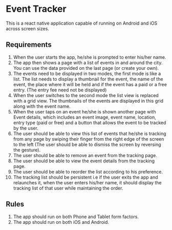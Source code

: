# Event Tracker

This is a react native application capable of running on Android and iOS across screen sizes.

## Requirements
1. When the user starts the app, he/she is prompted to enter his/her name.
2. The app then shows a page with a list of events in and around the city. You can use the data provided on the last page (or create your own).
3. The events need to be displayed in two modes, the first mode is like a list. The list needs to display a thumbnail for the event, the name of the event, the place where it will be held and if the event has a paid or a free entry. (The entry fee need not be displayed)
4. When the user switches to the second mode the list view is replaced with a grid view. The thumbnails of the events are displayed in this grid along with the event name.
5. When the user taps on an event he/she is shown another page with Event details, which includes an event image, event name, location, entry type (paid or free) and a button that allows the event to be tracked by the user.
6. The user should be able to view this list of events that he/she is tracking from any page by swiping their finger from the right edge of the screen to the left (The user should be able to dismiss the screen by reversing the gesture).
7. The user should be able to remove an event from the tracking page.
8. The user should be able to view the event details from the tracking page.
9. The user should be able to reorder the list according to his preference.
10. The tracking list should be persistent i.e if the user exits the app and relaunches it, when the user enters his/her name, it should display the tracking list of that user while maintaining the order.

## Rules
1. The app should run on both Phone and Tablet form factors.
2. The app should run on both iOS and Android.
